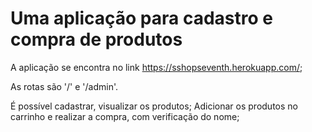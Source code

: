 # Uma aplicação para cadastro e compra de produtos

A aplicação se encontra no link https://sshopseventh.herokuapp.com/;

As rotas são '/' e '/admin'.

É possível cadastrar, visualizar os produtos;
Adicionar os produtos no carrinho e realizar a compra, com verificação do nome;
